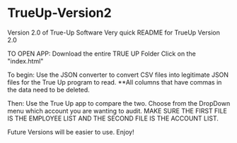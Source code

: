 # TrueUp-Version2
Version 2.0 of True-Up Software
Very quick README for TrueUp Version 2.0


TO OPEN APP:
	Download the entire TRUE UP Folder
	Click on the "index.html"

To begin:
	Use the JSON converter to convert CSV files into legitimate JSON files for the True Up program to read. **All columns that have commas in the
data need to be deleted. 

Then:
	Use the True Up app to compare the two. Choose from the DropDown menu which account you are wanting to audit. 
MAKE SURE THE FIRST FILE IS THE EMPLOYEE LIST AND THE SECOND FILE IS THE ACCOUNT LIST. 



Future Versions will be easier to use. 
Enjoy!
	
